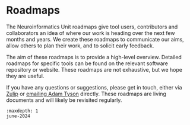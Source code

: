 # Roadmaps

The Neuroinformatics Unit roadmaps give tool users, contributors and collaborators an idea of where our work is heading 
over the next few months and years. We create these roadmaps to communicate our aims, allow others to plan their work, 
and to solicit early feedback.

The aim of these roadmaps is to provide a high-level overview. Detailed roadmaps for specific tools can be found 
on the relevant software repository or website. These roadmaps are not exhaustive, but we hope they are useful. 

If you have any questions or suggestions, please get in touch, either via [Zulip](https://neuroinformatics.zulipchat.com/) 
or <a href="mailto:adam.tyson@ucl.ac.uk ?subject=NIU roadmap">emailing Adam Tyson</a> directly. These 
roadmaps are living documents and will likely be revisited regularly.

```{toctree}
:maxdepth: 1
june-2024
```
